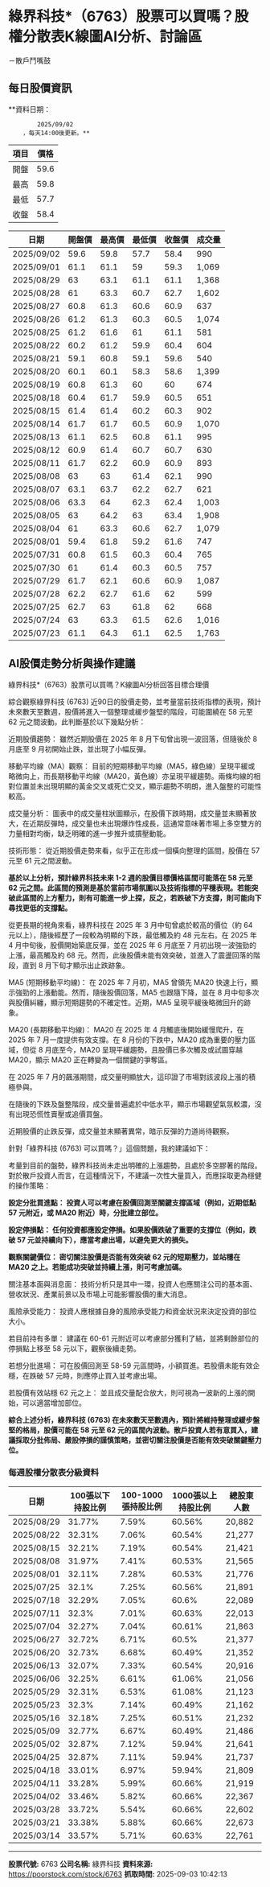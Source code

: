 # 綠界科技*（6763）股票可以買嗎？股權分散表K線圖AI分析、討論區
－散戶鬥嘴鼓

## 每日股價資訊

**資料日期：
        
            2025/09/02
        ，每天14:00後更新。**

| 項目 | 價格 |
|------|------|
| 開盤 | 59.6 |
| 最高 | 59.8 |
| 最低 | 57.7 |
| 收盤 | 58.4 |

| 日期 | 開盤價 | 最高價 | 最低價 | 收盤價 | 成交量 |
|------|--------|--------|--------|--------|--------|
| 2025/09/02 | 59.6 | 59.8 | 57.7 | 58.4 | 990 |
| 2025/09/01 | 61.1 | 61.1 | 59 | 59.3 | 1,069 |
| 2025/08/29 | 63 | 63.1 | 61.1 | 61.1 | 1,368 |
| 2025/08/28 | 61 | 63.3 | 60.7 | 62.7 | 1,602 |
| 2025/08/27 | 60.8 | 61.3 | 60.6 | 60.9 | 637 |
| 2025/08/26 | 61.2 | 61.3 | 60.3 | 60.5 | 1,074 |
| 2025/08/25 | 61.2 | 61.6 | 61 | 61.1 | 581 |
| 2025/08/22 | 60.2 | 61.2 | 59.9 | 60.4 | 604 |
| 2025/08/21 | 59.1 | 60.8 | 59.1 | 59.6 | 540 |
| 2025/08/20 | 60.1 | 60.1 | 58.3 | 58.6 | 1,399 |
| 2025/08/19 | 60.8 | 61.3 | 60 | 60 | 674 |
| 2025/08/18 | 60.4 | 61.7 | 59.9 | 60.5 | 651 |
| 2025/08/15 | 61.4 | 61.4 | 60.2 | 60.3 | 902 |
| 2025/08/14 | 61.7 | 61.7 | 60.5 | 60.9 | 1,070 |
| 2025/08/13 | 61.1 | 62.5 | 60.8 | 61.1 | 995 |
| 2025/08/12 | 60.9 | 61.4 | 60.7 | 60.7 | 630 |
| 2025/08/11 | 61.7 | 62.2 | 60.9 | 60.9 | 893 |
| 2025/08/08 | 63 | 63 | 61.4 | 62.1 | 990 |
| 2025/08/07 | 63.1 | 63.7 | 62.2 | 62.7 | 621 |
| 2025/08/06 | 63.3 | 64 | 62.3 | 62.4 | 1,003 |
| 2025/08/05 | 63 | 64.2 | 63 | 63.4 | 1,908 |
| 2025/08/04 | 61 | 63.3 | 60.6 | 62.7 | 1,079 |
| 2025/08/01 | 59.4 | 61.8 | 59.2 | 61.6 | 747 |
| 2025/07/31 | 60.8 | 61.5 | 60.3 | 60.4 | 765 |
| 2025/07/30 | 61 | 61.4 | 60.3 | 60.5 | 757 |
| 2025/07/29 | 61.7 | 62.1 | 60.6 | 60.9 | 1,087 |
| 2025/07/28 | 62.2 | 62.7 | 61.6 | 62 | 599 |
| 2025/07/25 | 62.7 | 63 | 61.8 | 62 | 668 |
| 2025/07/24 | 63 | 63.3 | 61.5 | 62.6 | 1,016 |
| 2025/07/23 | 61.1 | 64.3 | 61.1 | 62.5 | 1,763 |

## AI股價走勢分析與操作建議

綠界科技*（6763）股票可以買嗎？K線圖AI分析回答目標合理價

綜合觀察綠界科技 (6763) 近90日的股價走勢，並考量當前技術指標的表現，預計未來數天至數週，股價將進入一個整理或緩步盤堅的階段，可能圍繞在 58 元至 62 元之間波動。此判斷基於以下幾點分析：

近期股價趨勢： 雖然近期股價在 2025 年 8 月下旬曾出現一波回落，但隨後於 8 月底至 9 月初開始止跌，並出現了小幅反彈。

移動平均線（MA）觀察： 目前的短期移動平均線（MA5，綠色線）呈現平緩或略微向上，而長期移動平均線（MA20，黃色線）亦呈現平緩趨勢。兩條均線的相對位置並未出現明顯的黃金交叉或死亡交叉，顯示趨勢不明朗，進入盤整的可能性較高。

成交量分析： 圖表中的成交量柱狀圖顯示，在股價下跌時期，成交量並未顯著放大，在近期反彈時，成交量也未出現爆炸性成長，這通常意味著市場上多空雙方的力量相對均衡，缺乏明確的進一步推升或摜壓動能。

技術形態： 從近期股價走勢來看，似乎正在形成一個橫向整理的區間，股價在 57 元至 61 元之間波動。

**基於以上分析，預計綠界科技未來 1-2 週的股價目標價格區間可能落在 58 元至 62 元之間。此區間的預測是基於當前市場氛圍以及技術指標的平穩表現。若能突破此區間的上方壓力，則有可能進一步上探，反之，若跌破下方支撐，則可能向下尋找更低的支撐點。**

從更長期的視角來看，綠界科技在 2025 年 3 月中旬曾處於較高的價位（約 64 元以上），隨後經歷了一段較為明顯的下跌，最低觸及約 48 元左右。在 2025 年 4 月中旬後，股價開始築底反彈，並在 2025 年 6 月底至 7 月初出現一波強勁的上漲，最高觸及約 68 元。然而，此後股價未能有效突破，並進入了震盪回落的階段，直到 8 月下旬才顯示出止跌跡象。

MA5 (短期移動平均線)： 在 2025 年 7 月初，MA5 曾領先 MA20 快速上行，顯示強勁的上漲動能。然而，隨後股價回落，MA5 也跟隨下降，並在 8 月中旬多次與股價糾纏，顯示短期趨勢的不確定性。近期，MA5 呈現平緩後略微回升的跡象。

MA20 (長期移動平均線)： MA20 在 2025 年 4 月觸底後開始緩慢爬升，在 2025 年 7 月一度提供有效支撐。在 8 月份的下跌中，MA20 成為重要的壓力區域，但從 8 月底至今，MA20 呈現平緩趨勢，且股價已多次觸及或試圖穿越 MA20，顯示 MA20 正在轉變為一個關鍵的爭奪區。

在 2025 年 7 月的飆漲期間，成交量明顯放大，這印證了市場對該波段上漲的積極參與。

在隨後的下跌及盤整階段，成交量普遍處於中低水平，顯示市場觀望氣氛較濃，沒有出現恐慌性賣壓或追價買盤。

近期股價的止跌反彈，成交量並未顯著異常，暗示反彈的力道尚待觀察。

針對「綠界科技 (6763) 可以買嗎？」這個問題，我的建議如下：

考量到目前的盤勢，綠界科技尚未走出明確的上漲趨勢，且處於多空膠著的階段。對於散戶投資人而言，在這種情況下，不建議一次性大量買入，而應採取更為穩健的操作策略：

**設定分批買進點： 投資人可以考慮在股價回測至關鍵支撐區域（例如，近期低點 57 元附近，或 MA20 附近）時，分批建立部位。**

**設定停損點： 任何投資都應設定停損。如果股價跌破了重要的支撐位（例如，跌破 57 元並持續向下），應當考慮出場，以避免更大的損失。**

**觀察關鍵價位： 密切關注股價是否能有效突破 62 元的短期壓力，並站穩在 MA20 之上。若能成功突破並持續上漲，則可考慮加碼。**

關注基本面與消息面： 技術分析只是其中一環，投資人也應關注公司的基本面、營收狀況、產業前景以及市場上可能影響股價的重大消息。

風險承受能力： 投資人應根據自身的風險承受能力和資金狀況來決定投資的部位大小。

若目前持有多單： 建議在 60-61 元附近可以考慮部分獲利了結，並將剩餘部位的停損點上移至 58 元以下，觀察後續走勢。

若想分批進場： 可在股價回測至 58-59 元區間時，小額買進。若股價未能有效企穩，在跌破 57 元時，則應停止買入並考慮出場。

若股價有效站穩 62 元之上： 並且成交量配合放大，則可視為一波新的上漲的開始，可以適當增加部位。

**綜合上述分析，綠界科技 (6763) 在未來數天至數週內，預計將維持整理或緩步盤堅的格局，股價可能在 58 元至 62 元的區間內波動。散戶投資人若有意買入，建議採取分批佈局、嚴設停損的謹慎策略，並密切關注股價是否能有效突破關鍵壓力位。**

### 每週股權分散表分級資料

| 日期 | 100張以下持股比例 | 100-1000張持股比例 | 1000張以上持股比例 | 總股東人數 |
|------|-------------------|--------------------|--------------------|----------|
| 2025/08/29 | 31.77% | 7.59% | 60.56% | 20,882 |
| 2025/08/22 | 32.31% | 7.06% | 60.54% | 21,277 |
| 2025/08/15 | 32.21% | 7.19% | 60.54% | 21,421 |
| 2025/08/08 | 31.97% | 7.41% | 60.53% | 21,565 |
| 2025/08/01 | 32.11% | 7.28% | 60.53% | 21,776 |
| 2025/07/25 | 32.1% | 7.25% | 60.56% | 21,891 |
| 2025/07/18 | 32.29% | 7.05% | 60.6% | 22,089 |
| 2025/07/11 | 32.3% | 7.01% | 60.63% | 22,013 |
| 2025/07/04 | 32.27% | 7.04% | 60.61% | 21,863 |
| 2025/06/27 | 32.72% | 6.71% | 60.5% | 21,377 |
| 2025/06/20 | 32.73% | 6.68% | 60.49% | 21,352 |
| 2025/06/13 | 32.07% | 7.33% | 60.54% | 20,916 |
| 2025/06/06 | 32.25% | 6.61% | 61.06% | 21,056 |
| 2025/05/29 | 32.31% | 6.53% | 61.08% | 21,123 |
| 2025/05/23 | 32.3% | 7.14% | 60.49% | 21,162 |
| 2025/05/16 | 32.18% | 7.25% | 60.51% | 21,232 |
| 2025/05/09 | 32.77% | 6.67% | 60.49% | 21,486 |
| 2025/05/02 | 32.87% | 7.12% | 59.94% | 21,641 |
| 2025/04/25 | 32.87% | 7.11% | 59.94% | 21,737 |
| 2025/04/18 | 33.01% | 6.97% | 59.94% | 21,809 |
| 2025/04/11 | 33.28% | 5.99% | 60.66% | 21,919 |
| 2025/04/02 | 33.46% | 5.82% | 60.66% | 22,367 |
| 2025/03/28 | 33.72% | 5.54% | 60.66% | 22,602 |
| 2025/03/21 | 33.38% | 5.88% | 60.66% | 22,673 |
| 2025/03/14 | 33.57% | 5.71% | 60.63% | 22,761 |

---

**股票代號:** 6763
**公司名稱:** 綠界科技
**資料來源:** https://poorstock.com/stock/6763
**抓取時間:** 2025-09-03 10:42:13